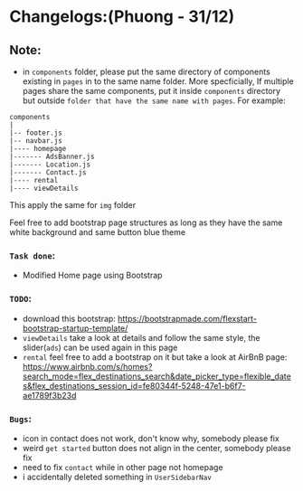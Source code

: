 # Changelogs:(Phuong - 31/12)

## Note:
- in `components` folder, please put the same directory of components existing in `pages` in to the same name folder. More specficially, If multiple pages share the same components, put it inside `components` directory but outside `folder that have the same name with pages`.
For example:
```
components
|
|-- footer.js
|-- navbar.js
|---- homepage
|------- AdsBanner.js
|------- Location.js
|------- Contact.js
|---- rental
|---- viewDetails
```
This apply the same for `img` folder

Feel free to add bootstrap page structures as long as they have the same white background and same button blue theme

### `Task done`:
- Modified Home page using Bootstrap


### `TODO`:
- download this bootstrap: https://bootstrapmade.com/flexstart-bootstrap-startup-template/
- `viewDetails` take a look at details and follow the same style, the slider(`ads`) can be used again in this page
- `rental` feel free to add a bootstrap on it but take a look at AirBnB page: https://www.airbnb.com/s/homes?search_mode=flex_destinations_search&date_picker_type=flexible_dates&flex_destinations_session_id=fe80344f-5248-47e1-b6f7-ae1789f3b23d


### `Bugs`:
- icon in contact does not work, don't know why, somebody please fix
- weird `get started` button does not align in the center, somebody please fix
- need to fix `contact` while in other page not homepage
- i accidentally deleted something in `UserSidebarNav`
